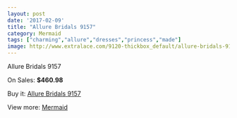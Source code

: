 ```yaml
---
layout: post
date: '2017-02-09'
title: "Allure Bridals 9157"
category: Mermaid
tags: ["charming","allure","dresses","princess","made"]
image: http://www.extralace.com/9120-thickbox_default/allure-bridals-9157.jpg
---
```

Allure Bridals 9157

On Sales: **$460.98**
<a href="https://www.extralace.com/mermaid/4319-allure-bridals-9157.html"><amp-img layout="responsive" width="600" height="600" src="//www.extralace.com/9120-thickbox_default/allure-bridals-9157.jpg" alt="Allure Bridals 9157 0" /></a>
<a href="https://www.extralace.com/mermaid/4319-allure-bridals-9157.html"><amp-img layout="responsive" width="600" height="600" src="//www.extralace.com/9122-thickbox_default/allure-bridals-9157.jpg" alt="Allure Bridals 9157 1" /></a>
<a href="https://www.extralace.com/mermaid/4319-allure-bridals-9157.html"><amp-img layout="responsive" width="600" height="600" src="//www.extralace.com/9121-thickbox_default/allure-bridals-9157.jpg" alt="Allure Bridals 9157 2" /></a>

Buy it: [Allure Bridals 9157](https://www.extralace.com/mermaid/4319-allure-bridals-9157.html "Allure Bridals 9157")

View more: [Mermaid](https://www.extralace.com/5-mermaid "Mermaid")